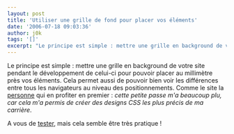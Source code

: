 ```yaml
---
layout: post
title: 'Utiliser une grille de fond pour placer vos éléments'
date: '2006-07-18 09:03:36'
author: j0k
tags: '[]'
excerpt: "Le principe est simple : mettre une grille en background de votre site pendant le développement de celui-ci pour pouvoir placer au millimètre près vos éléments.     \nCela permet aussi de pouvoir bien voir les différences entre tous les navigateurs au niveau des positionnements. Comme le site la [personne](http://www.smileycat.com/miaow/archives/000264.html      …"
---
```


Le principe est simple : mettre une grille en background de votre site pendant le développement de celui-ci pour pouvoir placer au millimètre près vos éléments.
Cela permet aussi de pouvoir bien voir les différences entre tous les navigateurs au niveau des positionnements. Comme le site la [personne](http://www.smileycat.com/miaow/archives/000264.html) qui en profiter en premier : *cette petite passe m'a beaucoup plu, car cela m'a permis de créer des designs CSS les plus précis de ma carrière*.

A vous de [tester](http://www.smileycat.com/miaow/archives/layout_grid.html), mais cela semble être très pratique !

